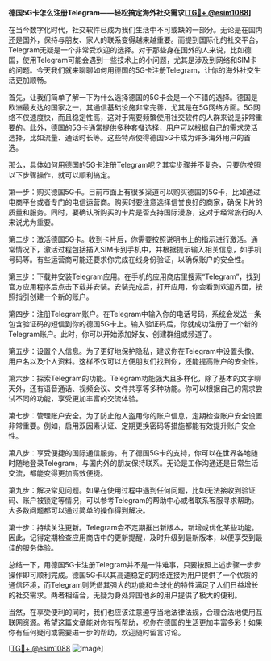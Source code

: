 **德国5G卡怎么注册Telegram——轻松搞定海外社交需求[[TG💪+ @esim1088](https://t.me/s/esim1088)]**

在当今数字化时代，社交软件已成为我们生活中不可或缺的一部分。无论是在国内还是国外，保持与朋友、家人的联系变得越来越重要。而提到国际化的社交平台，Telegram无疑是一个非常受欢迎的选择。对于那些身在国外的人来说，比如德国，使用Telegram可能会遇到一些技术上的小问题，尤其是涉及到网络和SIM卡的问题。今天我们就来聊聊如何用德国的5G卡注册Telegram，让你的海外社交生活更加顺畅。

首先，让我们简单了解一下为什么选择德国的5G卡会是一个不错的选择。德国是欧洲最发达的国家之一，其通信基础设施非常完善，尤其是在5G网络方面。5G网络不仅速度快，而且稳定性高，这对于需要频繁使用社交软件的人群来说是非常重要的。此外，德国的5G卡通常提供多种套餐选择，用户可以根据自己的需求灵活选择，比如流量、通话时长等。这些特点使得德国5G卡成为许多海外用户的首选。

那么，具体如何用德国的5G卡注册Telegram呢？其实步骤并不复杂，只要你按照以下步骤操作，就可以顺利搞定。

第一步：购买德国5G卡。目前市面上有很多渠道可以购买德国的5G卡，比如通过电商平台或者专门的电信运营商。购买时要注意选择信誉良好的商家，确保卡片的质量和服务。同时，要确认所购买的卡片是否支持国际漫游，这对于经常旅行的人来说尤为重要。

第二步：激活德国5G卡。收到卡片后，你需要按照说明书上的指示进行激活。通常情况下，激活过程包括插入SIM卡到手机中，并根据提示输入相关信息，如手机号码等。有些运营商可能还要求你完成在线身份验证，以确保账户的安全性。

第三步：下载并安装Telegram应用。在手机的应用商店里搜索“Telegram”，找到官方应用程序后点击下载并安装。安装完成后，打开应用，你会看到欢迎界面，按照指引创建一个新的账户。

第四步：注册Telegram账户。在Telegram中输入你的电话号码，系统会发送一条包含验证码的短信到你的德国5G卡上。输入验证码后，你就成功注册了一个新的Telegram账户。此时，你可以开始添加好友、创建群组或频道了。

第五步：设置个人信息。为了更好地保护隐私，建议你在Telegram中设置头像、用户名以及个人资料。这样不仅可以方便朋友们找到你，还能提高账户的安全性。

第六步：探索Telegram的功能。Telegram功能强大且多样化，除了基本的文字聊天外，还有语音通话、视频会议、文件共享等多种功能。你可以根据自己的需求尝试不同的功能，享受更加丰富的交流体验。

第七步：管理账户安全。为了防止他人盗用你的账户信息，定期检查账户安全设置非常重要。例如，启用双因素认证、定期更换密码等措施都能有效提升账户安全性。

第八步：享受便捷的国际通信服务。有了德国5G卡的支持，你可以在世界各地随时随地登录Telegram，与国内外的朋友保持联系。无论是工作沟通还是日常生活交流，都能变得更加高效便捷。

第九步：解决常见问题。如果在使用过程中遇到任何问题，比如无法接收到验证码、账户被锁定等情况，可以参考Telegram的帮助中心或者联系客服寻求帮助。大多数问题都可以通过简单的操作得到解决。

第十步：持续关注更新。Telegram会不定期推出新版本，新增或优化某些功能。因此，记得定期检查应用商店中的更新提醒，及时升级到最新版本，以便享受到最佳的服务体验。

总结一下，用德国5G卡注册Telegram并不是一件难事，只要按照上述步骤一步步操作即可顺利完成。德国5G卡以其高速稳定的网络连接为用户提供了一个优质的通信环境，而Telegram则凭借其强大的功能和全球化的特性满足了人们日益增长的社交需求。两者相结合，无疑为身处异国他乡的用户提供了极大的便利。

当然，在享受便利的同时，我们也应该注意遵守当地法律法规，合理合法地使用互联网资源。希望这篇文章能对你有所帮助，祝你在德国的生活更加丰富多彩！如果你有任何疑问或需要进一步的帮助，欢迎随时留言讨论。

[[TG💪+ @esim1088](https://t.me/s/esim1088) ![Image](https://i.postimg.cc/4NQfJmqS/Snipaste-2025-05-13-00-14-12.png)]